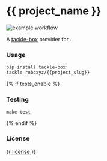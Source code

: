 # {{ project_name }}

![example workflow](https://github.com/{{repo_owner}}/{{project_slug}}/actions/workflows/main.yml/badge.svg)

A [tackle-box](https://github.com/robcxyz/tackle-box) provider for...

### Usage

```shell
pip install tackle-box
tackle robcxyz/{{project_slug}}
```

{% if tests_enable %}
### Testing

```shell
make test
```
{% endif %}


### License

[{{ license }}](LICENSE)
